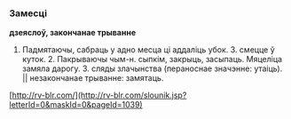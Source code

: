 ### Замесці
**дзеяслоў, закончанае трыванне**

1. Падмятаючы, сабраць у адно месца ці аддаліць убок. З. смецце ў куток. 2. Пакрываючы чым-н. сыпкім, закрыць, засыпаць. Мяцеліца замяла дарогу. З. сляды злачынства (пераноснае значэнне: утаіць). || незакончанае трыванне: замятаць.

<a rel="author">[http://rv-blr.com/](http://rv-blr.com/slounik.jsp?letterId=0&maskId=0&pageId=1039)</a>
